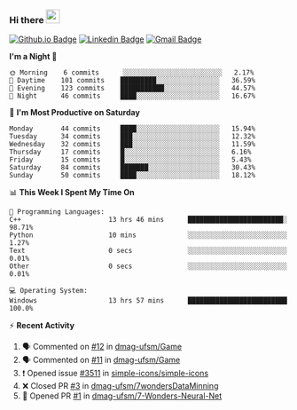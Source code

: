 ### Hi there <img src="https://media.giphy.com/media/hvRJCLFzcasrR4ia7z/giphy.gif" width="25px">

[![Github.io Badge](https://img.shields.io/badge/-bettker.github.io-181717?style=flat-square&logo=Github&logoColor=white&link=https://bettker.github.io/)](https://bettker.github.io/)
[![Linkedin Badge](https://img.shields.io/badge/-bettker-0077b5?style=flat-square&logo=Linkedin&logoColor=white&link=https://www.linkedin.com/in/bettker/)](https://www.linkedin.com/in/bettker/)
[![Gmail Badge](https://img.shields.io/badge/-rafaelvalesb@gmail.com-d14836?style=flat-square&logo=Gmail&logoColor=white&link=mailto:rafaelvalesb@gmail.com)](mailto:rafaelvalesb@gmail.com)
<!-- [![Lattes Badge](https://img.shields.io/badge/-Rafael%20Vales%20Bettker-007db8?style=flat-square&logo=Lattes&logoColor=white&link=http://lattes.cnpq.br/3589185800002751)](http://lattes.cnpq.br/3589185800002751) check the color -->

<!--
![bettker's github stats](https://github-readme-stats.vercel.app/api?username=bettker&hide=stars&count_private=true&show_icons=true&include_all_commits=true&title_color=444444&text_color=888888&background_color=111111&icon_color=ffc83d&hide_border=true)
-->

<!--START_SECTION:waka-->
**I'm a Night 🦉** 

```text
🌞 Morning    6 commits      ░░░░░░░░░░░░░░░░░░░░░░░░░   2.17% 
🌆 Daytime    101 commits    █████████░░░░░░░░░░░░░░░░   36.59% 
🌃 Evening    123 commits    ███████████░░░░░░░░░░░░░░   44.57% 
🌙 Night      46 commits     ████░░░░░░░░░░░░░░░░░░░░░   16.67%

```
📅 **I'm Most Productive on Saturday** 

```text
Monday       44 commits     ████░░░░░░░░░░░░░░░░░░░░░   15.94% 
Tuesday      34 commits     ███░░░░░░░░░░░░░░░░░░░░░░   12.32% 
Wednesday    32 commits     ███░░░░░░░░░░░░░░░░░░░░░░   11.59% 
Thursday     17 commits     █░░░░░░░░░░░░░░░░░░░░░░░░   6.16% 
Friday       15 commits     █░░░░░░░░░░░░░░░░░░░░░░░░   5.43% 
Saturday     84 commits     ███████░░░░░░░░░░░░░░░░░░   30.43% 
Sunday       50 commits     ████░░░░░░░░░░░░░░░░░░░░░   18.12%

```


📊 **This Week I Spent My Time On** 

```text
💬 Programming Languages: 
C++                      13 hrs 46 mins      ████████████████████████░   98.71% 
Python                   10 mins             ░░░░░░░░░░░░░░░░░░░░░░░░░   1.27% 
Text                     0 secs              ░░░░░░░░░░░░░░░░░░░░░░░░░   0.01% 
Other                    0 secs              ░░░░░░░░░░░░░░░░░░░░░░░░░   0.01%

💻 Operating System: 
Windows                  13 hrs 57 mins      █████████████████████████   100.0%

```


<!--END_SECTION:waka-->

⚡ **Recent Activity**

<!--START_SECTION:activity-->
1. 🗣 Commented on [#12](https://github.com//dmag-ufsm/Game/issues/12) in [dmag-ufsm/Game](https://github.com//dmag-ufsm/Game)
2. 🗣 Commented on [#11](https://github.com//dmag-ufsm/Game/issues/11) in [dmag-ufsm/Game](https://github.com//dmag-ufsm/Game)
3. ❗️ Opened issue [#3511](https://github.com//simple-icons/simple-icons/issues/3511) in [simple-icons/simple-icons](https://github.com//simple-icons/simple-icons)
4. ❌ Closed PR [#3](https://github.com//dmag-ufsm/7wondersDataMinning/pull/3) in [dmag-ufsm/7wondersDataMinning](https://github.com//dmag-ufsm/7wondersDataMinning)
5. 💪 Opened PR [#1](https://github.com//dmag-ufsm/7-Wonders-Neural-Net/pull/1) in [dmag-ufsm/7-Wonders-Neural-Net](https://github.com//dmag-ufsm/7-Wonders-Neural-Net)
<!--END_SECTION:activity-->
